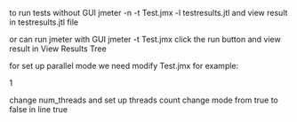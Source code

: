 to run tests without GUI
jmeter -n -t  Test.jmx -l testresults.jtl
and view result in testresults.jtl file

or can run jmeter with GUI jmeter -t Test.jmx
click the run button and view result in View Results Tree

for set up parallel mode we need modify Test.jmx for example: 

<stringProp name="ThreadGroup.num_threads">1</stringProp>

change num_threads and set up threads count
change mode from true to false in line
<boolProp name="TestPlan.serialize_threadgroups">true</boolProp>

